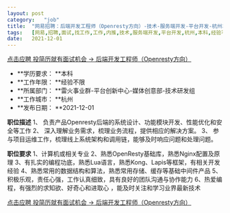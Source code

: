 ```yaml
---
layout:	post
category:	"job"
title:	"网易招聘：后端开发工程师（Openresty方向）-技术-服务端开发-平台开发-杭州本科经验不限"
tags:	[网易,招聘,面试,找工作,工作,内推,技术,服务端开发,平台开发,杭州,本科,经验不限]
date:	2021-12-01
---
```


[点击应聘 投简历就有面试机会 -> 后端开发工程师（Openresty方向）](http://mobile.bole.netease.com/bole/boleDetail?id=31273&employeeId=346f03c3cda5f04c&key=all)



- **学历要求： **本科
- **工作年限： **经验不限
- **所属部门： **雷火事业群-平台创新中心-媒体创意部-技术研发组
- **工作城市： **杭州
- **发布日期： **2021-12-01



**职位描述**
1、 负责产品Openresty后端的系统设计、功能模块开发、性能优化和安全等工作
2、 深入理解业务需求，梳理业务流程，提供相应的解决方案。
3、 参与项目运维工作，梳理线上系统架构和调用链，能够及时响应问题和处理问题。



**职位要求**
1、计算机或相关专业 
2、熟悉OpenResty基础库，熟悉Nginx配置及原理 
3、有扎实的编程功底，熟悉Lua语言，熟悉Kong、Lapis等框架，有相关开发经验
4、熟悉常用的数据结构和算法，熟悉常用存储、缓存等基础中间件产品
5、积极乐观，责任心强，工作认真细致，具有良好的团队沟通与协作能力 
6、热爱编程，有强烈的求知欲、好奇心和进取心 ，能及时关注和学习业界最新技术



[点击应聘 投简历就有面试机会 -> 后端开发工程师（Openresty方向）](http://mobile.bole.netease.com/bole/boleDetail?id=31273&employeeId=346f03c3cda5f04c&key=all)